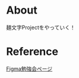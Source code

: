 # About
麺文字Projectをやっていく！

# Reference
[Figma勉強会ページ](https://www.figma.com/file/MJlHd5tfcqQ1Zjam8NJlId/Figma%E5%8B%89%E5%BC%B7%E4%BC%9A?node-id=0%3A1)